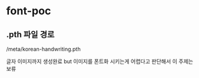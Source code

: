 # font-poc

## .pth 파일 경로
/meta/korean-handwriting.pth

글자 이미지까지 생성완료 but 이미지를 폰트화 시키는게 어렵다고 판단해서 이 주제는 보류 
